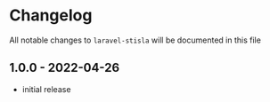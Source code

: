# Changelog

All notable changes to `laravel-stisla` will be documented in this file

## 1.0.0 - 2022-04-26

- initial release
